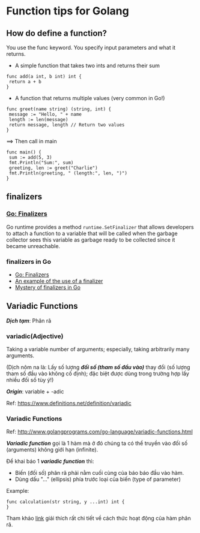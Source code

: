 # Function tips for Golang

## How do define a function?
You use the func keyword. You specify input parameters and what it returns.

- A simple function that takes two ints and returns their sum
```
func add(a int, b int) int {
 return a + b
}
```
- A function that returns multiple values (very common in Go!)
```
func greet(name string) (string, int) {
 message := "Hello, " + name
 length := len(message)
 return message, length // Return two values
}
```
==> Then call in main
```
func main() {
 sum := add(5, 3)
 fmt.Println("Sum:", sum)
 greeting, len := greet("Charlie")
 fmt.Println(greeting, " (length:", len, ")")
}
```

## finalizers

### [Go: Finalizers](https://medium.com/a-journey-with-go/go-finalizers-786df8e17687)

Go runtime provides a method `runtime.SetFinalizer` that allows developers to attach a function to a variable that will be called when the garbage collector sees this variable as garbage ready to be collected since it became unreachable.


### finalizers in Go
- [Go: Finalizers](https://medium.com/a-journey-with-go/go-finalizers-786df8e17687)
- [An example of the use of a finalizer](https://gist.github.com/deltamobile/6511901)
- [Mystery of finalizers in Go](https://lk4d4.darth.io/posts/finalizers/)


## Variadic Functions

***Dịch tạm***: Phân rã

### variadic(Adjective)

Taking a variable number of arguments; especially, taking arbitrarily many arguments.

(Dịch nôm na là: Lấy số lượng ***đối số (tham số đầu vào)*** thay đổi (số lượng tham số đầu vào không cố định); đặc biệt được dùng trong trường hợp lấy nhiều đối số tùy ý!)

***Origin***: variable + -adic

Ref: https://www.definitions.net/definition/variadic

### Variadic Functions

Ref: http://www.golangprograms.com/go-language/variadic-functions.html

***Variadic function*** gọi là 1 hàm mà ở đó chúng ta có thể truyền vào đối số (arguments) không giới hạn (infinite).

Để khai báo 1 ***variadic function*** thì:

- Biến (đối số) phân rã phải nằm cuối cùng của báo báo đầu vào hàm.
- Dùng dấu "..." (ellipsis) phía trước loại của biến (type of parameter)

Example: 

```
func calculation(str string, y ...int) int {
}
```
Tham khảo [link](https://blog.learngoprogramming.com/golang-variadic-funcs-how-to-patterns-369408f19085) giải thích rất chi tiết về cách thức hoạt động của hàm phân rã.
